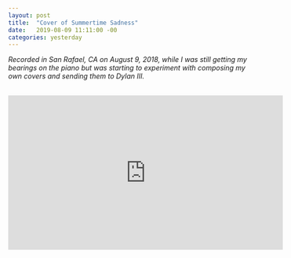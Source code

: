 ```yaml
---
layout: post
title:  "Cover of Summertime Sadness"
date:   2019-08-09 11:11:00 -00
categories: yesterday
---
```

*Recorded in San Rafael, CA on August 9, 2018, while I was still getting my bearings on the piano but was starting to experiment with composing my own covers and sending them to Dylan III.*
<br/>
<br/>
<iframe width="560" height="315" src="https://www.youtube-nocookie.com/embed/LZTLksGRcL4" frameborder="0" allow="accelerometer; autoplay; encrypted-media; gyroscope; picture-in-picture" allowfullscreen></iframe>

